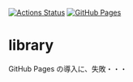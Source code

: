 [![Actions Status](https://github.com/sigma425/library/workflows/verify/badge.svg)](https://github.com/sigma425/library/actions)
[![GitHub Pages](https://img.shields.io/static/v1?label=GitHub+Pages&message=+&color=brightgreen&logo=github)](https://sigma425.github.io/library/)

# library

GitHub Pages の導入に、失敗・・・